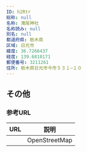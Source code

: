 ```yaml
---
ID: h2Rtr
総称: null
名称: 滝尾神社
名称読み: null
別名: null
都道府県: 栃木県
区域: 日光市
緯度: 36.7266437
経度: 139.6810171
郵便番号: 3211261
住所: 栃木県日光市今市５３１−１０
---
```


## その他

### 参考URL

| URL | 説明          |
| --- | ------------- |
|     | OpenStreetMap |
